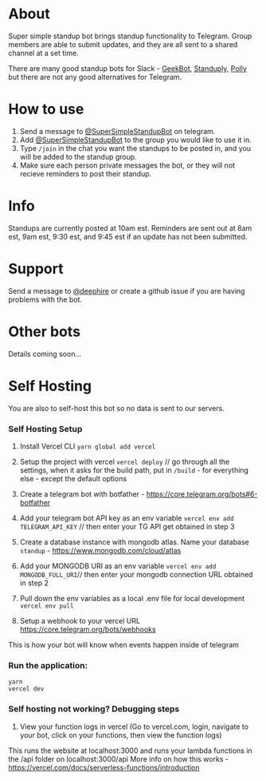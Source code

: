 # About 
Super simple standup bot brings standup functionality to Telegram. Group members are able to submit updates, and they are all sent to a shared channel at a set time. 

There are many good standup bots for Slack - [GeekBot](https://geekbot.com/), [Standuply](https://standuply.com/), [Polly](https://www.polly.ai/template/daily-standup) but there are not any good alternatives for Telegram. 



# How to use 
1. Send a message to [@SuperSimpleStandupBot](https://t.me/supersimplestandupbot) on telegram.
2. Add [@SuperSimpleStandupBot](https://t.me/supersimplestandupbot) to the group you would like to use it in.
3. Type `/join` in the chat you want the standups to be posted in, and you will be added to the standup group.
4. Make sure each person private messages the bot, or they will not recieve reminders to post their standup.

# Info
Standups are currently posted at 10am est.
Reminders are sent out at 8am est, 9am est, 9:30 est, and 9:45 est if an update has not been submitted. 

# Support
Send a message to [@deephire](https://t.me/deephire) or create a github issue if you are having problems with the bot. 

# Other bots
Details coming soon...


# Self Hosting 
You are also to self-host this bot so no data is sent to our servers. 


### Self Hosting Setup

1. Install Vercel CLI
```yarn global add vercel```

2. Setup the project with vercel
`vercel deploy` // go through all the settings, when it asks for the build path, put in ```/build``` - for everything else - except the default options

3. Create a telegram bot with botfather - https://core.telegram.org/bots#6-botfather

4. Add your telegram bot API key as an env variable 
`vercel env add TELEGRAM_API_KEY` // then enter your TG API get obtained in step 3

5. Create a database instance with mongodb atlas. Name your database `standup` - https://www.mongodb.com/cloud/atlas

6. Add your MONGODB URI as an env variable
`vercel env add MONGODB_FULL_URI`// then enter your mongodb connection URL obtained in step 2

7. Pull down the env variables as a local .env file for local development
`vercel env pull`

8. Setup a webhook to your vercel URL https://core.telegram.org/bots/webhooks 

This is how your bot will know when events happen inside of telegram


### Run the application:
```
yarn
vercel dev 
```

### Self hosting not working? Debugging steps
1. View your function logs in vercel
(Go to vercel.com, login, navigate to your bot, click on your functions, then view the function logs) 


This runs the website at localhost:3000 and runs your lambda functions in the /api folder on localhost:3000/api 
More info on how this works - https://vercel.com/docs/serverless-functions/introduction
